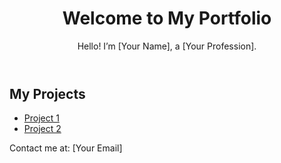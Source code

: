 <!DOCTYPE html>
<html lang="en">
<head>
    <meta charset="UTF-8">
    <meta name="viewport" content="width=device-width, initial-scale=1.0">
    <title>My Portfolio</title>
    <link rel="stylesheet" href="style.css">
</head>
<body>
    <header>
        <h1>Welcome to My Portfolio</h1>
        <p>Hello! I’m [Your Name], a [Your Profession].</p>
    </header>
    <section>
        <h2>My Projects</h2>
        <ul>
            <li><a href="https://github.com/yourusername/project1">Project 1</a></li>
            <li><a href="https://github.com/yourusername/project2">Project 2</a></li>
        </ul>
    </section>
    <footer>
        <p>Contact me at: [Your Email]</p>
    </footer>
</body>
</html>
